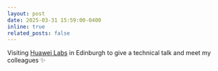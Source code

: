 ```yaml
---
layout: post
date: 2025-03-31 15:59:00-0400
inline: true
related_posts: false
---
```


Visiting <a href='#'>Huawei Labs</a> in Edinburgh to give a technical talk and meet my colleagues :sparkles: 
